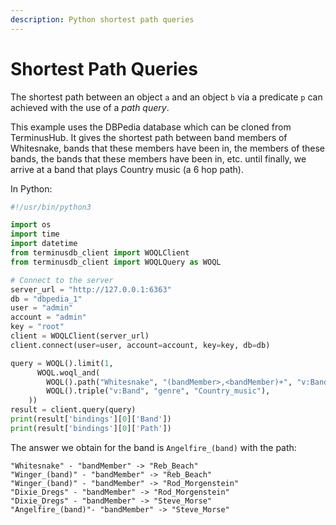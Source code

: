```yaml
---
description: Python shortest path queries
---
```


# Shortest Path Queries

The shortest path between an object `a` and an object `b` via a predicate `p` can achieved with the use of a _path query_.

This example uses the DBPedia database which can be cloned from TerminusHub. It gives the shortest path between band members of Whitesnake, bands that these members have been in, the members of these bands, the bands that these members have been in, etc. until finally, we arrive at a band that plays Country music (a 6 hop path).

In Python:

```python
#!/usr/bin/python3

import os
import time
import datetime
from terminusdb_client import WOQLClient
from terminusdb_client import WOQLQuery as WOQL

# Connect to the server
server_url = "http://127.0.0.1:6363"
db = "dbpedia_1"
user = "admin"
account = "admin"
key = "root"
client = WOQLClient(server_url)
client.connect(user=user, account=account, key=key, db=db)

query = WOQL().limit(1,
      WOQL.woql_and(
        WOQL().path("Whitesnake", "(bandMember>,<bandMember)+", "v:Band","v:Path"),
        WOQL().triple("v:Band", "genre", "Country_music"),
    ))
result = client.query(query)
print(result['bindings'][0]['Band'])
print(result['bindings'][0]['Path'])
```

The answer we obtain for the band is `Angelfire_(band)` with the path:

```
"Whitesnake" - "bandMember" -> "Reb_Beach"
"Winger_(band)" - "bandMember" -> "Reb_Beach"
"Winger_(band)" - "bandMember" -> "Rod_Morgenstein"
"Dixie_Dregs" - "bandMember" -> "Rod_Morgenstein"
"Dixie_Dregs" - "bandMember" -> "Steve_Morse"
"Angelfire_(band)"- "bandMember" -> "Steve_Morse"
```
